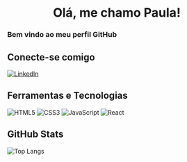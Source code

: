 <h1 align="center" >Olá, me chamo Paula! </h1> 
<h3>Bem vindo ao meu perfil GitHub</h3>

<div>

##  Conecte-se comigo
[![LinkedIn](https://img.shields.io/badge/LinkedIn-0077B5?style=for-the-badge&logo=linkedin&logoColor=white)](www.linkedin.com/in/paula-silva-b1bb8b236)
## Ferramentas e Tecnologias
![HTML5](https://img.shields.io/badge/HTML5-E34F26?style=for-the-badge&logo=html5&logoColor=white)
![CSS3](https://img.shields.io/badge/CSS3-1572B6?style=for-the-badge&logo=css3&logoColor=white)
![JavaScript](https://img.shields.io/badge/JavaScript-F7DF1E?style=for-the-badge&logo=javascript&logoColor=black)
![React](https://img.shields.io/badge/React-20232A?style=for-the-badge&logo=react&logoColor=61DAFB)

## GitHub Stats
![Top Langs](https://github-readme-stats-git-masterrstaa-rickstaa.vercel.app/api/top-langs/?username=Paulasilva10&layout=compact&bg_color=000&border_color=30A3DC&title_color=E94D5F&text_color=FFF)
 </div> 
